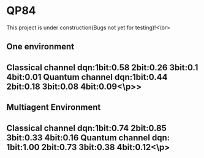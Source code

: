 # QP84

This project is under construction(Bugs not yet for testing)!<\br>

<h2>One environment<h2>
<p>Classical channel dqn:1bit:0.58 2bit:0.26 3bit:0.1 4bit:0.01
Quantum channel dqn:1bit:0.44 2bit:0.18 3bit:0.08 4bit:0.09<\p>>


<h2>Multiagent Environment<h2>
<p>Classical channel dqn:1bit:0.74 2bit:0.85 3bit:0.33 4bit:0.16
Quantum channel dqn: 1bit:1.00 2bit:0.73 3bit:0.38 4bit:0.12<\p>
